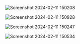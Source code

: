 ![Screenshot 2024-02-11 150208](https://github.com/Mahdikh12x/ChatRoom/assets/96537496/cb345726-0826-4ee3-9d1a-b6888f5a5515)

![Screenshot 2024-02-11 150928](https://github.com/Mahdikh12x/ChatRoom/assets/96537496/ed34e9e6-f578-4992-825f-a1e97f505878)

![Screenshot 2024-02-11 150247](https://github.com/Mahdikh12x/ChatRoom/assets/96537496/be77e76d-d03b-4209-a8ec-38bf97139e00)

![Screenshot 2024-02-11 150534](https://github.com/Mahdikh12x/ChatRoom/assets/96537496/f49b5bde-6607-4892-83f3-d5d457aeaf91)


